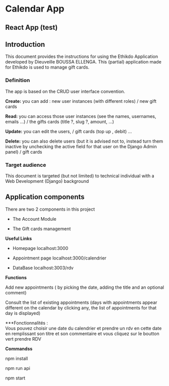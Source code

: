 # Calendar App #


## React App (test) ## 


## Introduction ##
This document provides the instructions for using the Ethikdo Application developed by Dieuveille BOUSSA ELLENGA. 
This (partial) application made for Ethikdo is used to manage gift cards. 


### Definition ###

The app is based on the CRUD user interface convention.  

**Create:** you can add : new user instances (with different roles) /   new gift cards 

**Read:** you can access those user instances (see the names, usernames, emails …) / the gifts cards (title ?, slug ?, amount, ...) 

**Update:** you can edit the users, / gift cards (top up , debit) ...  

**Delete:** you can also delete users (but it is advised not to, instead turn them inactive by unchecking the active field for that user on the Django Admin panel) / gift cards 



### Target audience ###

This document is targeted (but not limited) to technical individual with a Web Development (Django) background 



## Application components ##

There are two 2 components in this project
 - The Account Module

 - The Gift cards management   




**Useful Links**

 - Homepage             localhost:3000

 - Appointment page     localhost:3000/calendrier

 - DataBase             localhost:3003/rdv

 


**Functions**

Add new appointments ( by picking the date, adding the title and an optional comment)


Consult the list of existing appointments (days with appointments appear different on the calendar by clicking any, the list of appointments for that day is displayed)

 

***Fonctionnalités : <br/>
Vous pouvez choisir une date du calendrier et prendre un rdv en cette date en remplissant son titre et son commentaire et vous cliquez sur le boutton vert prendre RDV</b>

**Commandss**

npm install


npm run api


npm start

